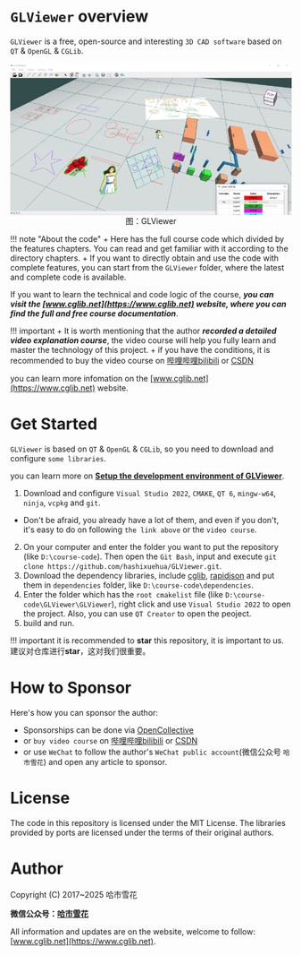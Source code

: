 # `GLViewer` overview
`GLViewer` is a free, open-source and interesting `3D CAD software` based on `QT` & `OpenGL` & `CGLib`.

<img src="./doc/img/total2.png" alt="GLViewer" width="900" align="middle" style="display: block; margin-left: auto; margin-right: auto;"/>
<figcaption style="text-align: center;">图：GLViewer</figcaption>

!!! note "About the code"
    + Here has the full course code which divided by the features chapters. You can read and get familiar with it according to the directory chapters. 
    + If you want to directly obtain and use the code with complete features, you can start from the `GLViewer` folder, where the latest and complete code is available.

If you want to learn the technical and code logic of the course, ***you can visit the [www.cglib.net](https://www.cglib.net) website, where you can find the full and free course documentation***.

!!! important
    + It is worth mentioning that the author ***recorded a detailed video explanation course***, the video course will help you fully learn and master the technology of this project.
    + if you have the conditions, it is recommended to buy the video course on [哔哩哔哩bilibili](https://space.bilibili.com/386294314) or [CSDN](https://edu.csdn.net/course/detail/40091)

you can learn more infomation on the [www.cglib.net](https://www.cglib.net) website.

# Get Started
`GLViewer` is based on `QT` & `OpenGL` & `CGLib`, so you need to download and configure `some libraries`.

you can learn more on **[Setup the development environment of GLViewer](https://www.cglib.net/01%20setup%20the%20development%20environment/)**.

1. Download and configure `Visual Studio 2022`, `CMAKE`, `QT 6`, `mingw-w64`, `ninja`, `vcpkg` and `git`. 
  + Don't be afraid, you already have a lot of them, and even if you don't, it's easy to do on following `the link above` or the `video course`.
2. On your computer and enter the folder you want to put the repository (like `D:\course-code`). Then open the `Git Bash`, input and execute `git clone https://github.com/hashixuehua/GLViewer.git`.
3. Download the dependency libraries, include [cglib](https://www.cglib.net/intro/), [rapidjson](https://github.com/Tencent/rapidjson) and put them in `dependencies` folder, like `D:\course-code\dependencies`.
4. Enter the folder which has the `root cmakelist` file (like `D:\course-code\GLViewer\GLViewer`), right click and use `Visual Studio 2022` to open the project. Also, you can use `QT Creator` to open the peoject.
5. build and run.

!!! important
    it is recommended to **star** this repository, it is important to us.
    建议对仓库进行**star**，这对我们很重要。

# How to Sponsor
Here's how you can sponsor the author:

+ Sponsorships can be done via [OpenCollective](https://opencollective.com/cglib)
+ or `buy video course` on [哔哩哔哩bilibili](https://space.bilibili.com/386294314) or [CSDN](https://edu.csdn.net/course/detail/40091)
+ or use `WeChat` to follow the author's `WeChat public account`(微信公众号 `哈市雪花`) and open any article to sponsor.

# License
The code in this repository is licensed under the MIT License. The libraries provided by ports are licensed under the terms of their original authors. 

# Author
Copyright (C) 2017~2025 哈市雪花

**微信公众号：[哈市雪花](https://mp.weixin.qq.com/s/KRMuyvCr70Nuw5ZW0HWasw)**

All information and updates are on the website, welcome to follow: [www.cglib.net](https://www.cglib.net).